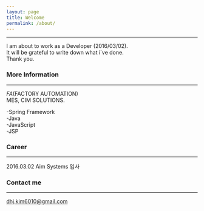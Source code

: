 ```yaml
---
layout: page
title: Welcome
permalink: /about/
---
```

***  
I am about to work as a Developer (2016/03/02).  
It will be grateful to write down what i\`ve done.  
Thank you.

### More Information  
***
*FA*(FACTORY AUTOMATION)  
MES, CIM SOLUTIONS.  

>
-Spring Framework  
-Java  
-JavaScript  
-JSP  
>

### Career  
***
2016.03.02 Aim Systems 입사    

### Contact me  
***

[dhj.kim6010@gmail.com](mailto:email@domain.com)
